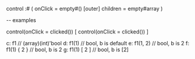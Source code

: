 control :# (
	onClick = empty#()
	[outer] children = empty#array<control>
)

-- examples

control(onClick = clicked()) [
	control(onClick = clicked())
]

c: f1			// (array<int>)(int)'bool
d: f1(1)		// bool, b is default
e: f1(1, 2)		// bool, b is 2
f: f1(1) { 2 }	// bool, b is 2
g: f1(1) [ 2 ]	// bool, b is [2]

